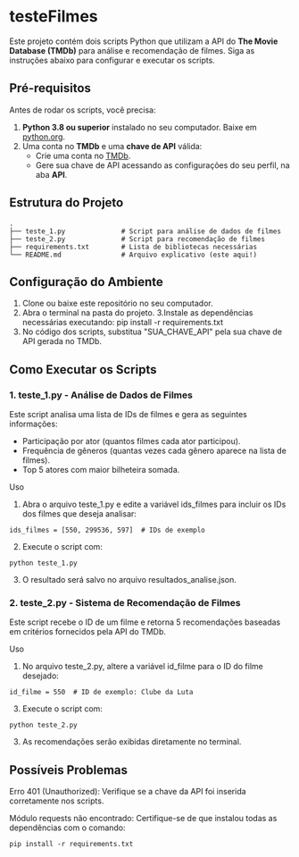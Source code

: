 # testeFilmes

Este projeto contém dois scripts Python que utilizam a API do **The Movie Database (TMDb)** para análise e recomendação de filmes. Siga as instruções abaixo para configurar e executar os scripts.

## Pré-requisitos

Antes de rodar os scripts, você precisa:
1. **Python 3.8 ou superior** instalado no seu computador. Baixe em [python.org](https://www.python.org/).
2. Uma conta no **TMDb** e uma **chave de API** válida:
   - Crie uma conta no [TMDb](https://www.themoviedb.org/).
   - Gere sua chave de API acessando as configurações do seu perfil, na aba **API**.

## Estrutura do Projeto

```plaintext
.
├── teste_1.py              # Script para análise de dados de filmes
├── teste_2.py              # Script para recomendação de filmes
├── requirements.txt        # Lista de bibliotecas necessárias
└── README.md               # Arquivo explicativo (este aqui!)
```
## Configuração do Ambiente
1. Clone ou baixe este repositório no seu computador.
2. Abra o terminal na pasta do projeto.
3.Instale as dependências necessárias executando:
  pip install -r requirements.txt
4. No código dos scripts, substitua "SUA_CHAVE_API" pela sua chave de API gerada no TMDb.

## Como Executar os Scripts

### 1. teste_1.py - Análise de Dados de Filmes
Este script analisa uma lista de IDs de filmes e gera as seguintes informações:
* Participação por ator (quantos filmes cada ator participou).
* Frequência de gêneros (quantas vezes cada gênero aparece na lista de filmes).
* Top 5 atores com maior bilheteira somada.

Uso
  1. Abra o arquivo teste_1.py e edite a variável ids_filmes para incluir os IDs dos filmes que deseja analisar:
```plaintext
ids_filmes = [550, 299536, 597]  # IDs de exemplo
```
  2. Execute o script com:

```plaintext
python teste_1.py
```
  3. O resultado será salvo no arquivo resultados_analise.json.

### 2. teste_2.py - Sistema de Recomendação de Filmes
Este script recebe o ID de um filme e retorna 5 recomendações baseadas em critérios fornecidos pela API do TMDb.

Uso
  1. No arquivo teste_2.py, altere a variável id_filme para o ID do filme desejado:

```plaintext
id_filme = 550  # ID de exemplo: Clube da Luta
```
  3. Execute o script com:

```plaintext
python teste_2.py
```
  3. As recomendações serão exibidas diretamente no terminal.

## Possíveis Problemas
Erro 401 (Unauthorized): Verifique se a chave da API foi inserida corretamente nos scripts.

Módulo requests não encontrado: Certifique-se de que instalou todas as dependências com o comando:

```plaintext
pip install -r requirements.txt
```
